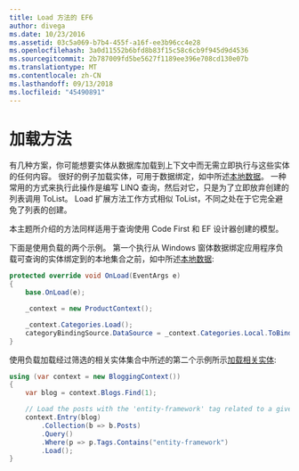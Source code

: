 ```yaml
---
title: Load 方法的 EF6
author: divega
ms.date: 10/23/2016
ms.assetid: 03c5a069-b7b4-455f-a16f-ee3b96cc4e28
ms.openlocfilehash: 3a0d11552b6bfd8b83f15c58c6cb9f945d9d4536
ms.sourcegitcommit: 2b787009fd5be5627f1189ee396e708cd130e07b
ms.translationtype: MT
ms.contentlocale: zh-CN
ms.lasthandoff: 09/13/2018
ms.locfileid: "45490891"
---
```

# <a name="the-load-method"></a>加载方法
有几种方案，你可能想要实体从数据库加载到上下文中而无需立即执行与这些实体的任何内容。 很好的例子加载实体，可用于数据绑定，如中所述[本地数据](~/ef6/querying/local-data.md)。 一种常用的方式来执行此操作是编写 LINQ 查询，然后对它，只是为了立即放弃创建的列表调用 ToList。 Load 扩展方法工作方式相似 ToList，不同之处在于它完全避免了列表的创建。  

本主题所介绍的方法同样适用于查询使用 Code First 和 EF 设计器创建的模型。  

下面是使用负载的两个示例。 第一个执行从 Windows 窗体数据绑定应用程序负载可查询的实体绑定到的本地集合之前，如中所述[本地数据](~/ef6/querying/local-data.md):  

``` csharp
protected override void OnLoad(EventArgs e)
{
    base.OnLoad(e);

    _context = new ProductContext();

    _context.Categories.Load();
    categoryBindingSource.DataSource = _context.Categories.Local.ToBindingList();
}
```  

使用负载加载经过筛选的相关实体集合中所述的第二个示例所示[加载相关实体](~/ef6/querying/related-data.md):  

``` csharp
using (var context = new BloggingContext())
{
    var blog = context.Blogs.Find(1);

    // Load the posts with the 'entity-framework' tag related to a given blog
    context.Entry(blog)
        .Collection(b => b.Posts)
        .Query()
        .Where(p => p.Tags.Contains("entity-framework")
        .Load();
}
```  
